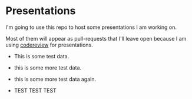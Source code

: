Presentations
=============

I'm going to use this repo to host some presentations I am working on. 

Most of them will appear as pull-requests that I'll leave open because I am using [codereview](http://codereview.io) for presentations.


* This is some test data. 
* this is some more test data.
* this is some more test data again.



* TEST TEST TEST